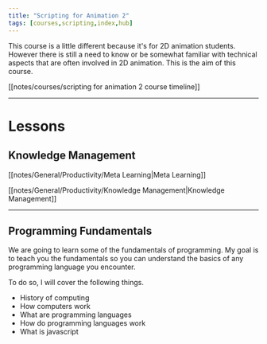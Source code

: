```yaml
---
title: "Scripting for Animation 2"
tags: [courses,scripting,index,hub]
---
```


This course is a little different because it's for 2D animation students. However there is still a need to know or be somewhat familiar with technical aspects that are often involved in 2D animation. This is the aim of this course.

[[notes/courses/scripting for animation 2 course timeline]]

---

# Lessons

## Knowledge Management

[[notes/General/Productivity/Meta Learning|Meta Learning]]

[[notes/General/Productivity/Knowledge Management|Knowledge Management]]


---

## Programming Fundamentals

We are going to learn some of the fundamentals of programming. My goal is to teach you the fundamentals so you can understand the basics of any programming language you encounter.



To do so, I will cover the following things. 

- History of computing
- How computers work
- What are programming languages
- How do programming languages work
- What is javascript



